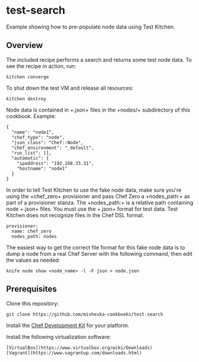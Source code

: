 # test-search

Example showing how to pre-populate node data using Test Kitchen.

## Overview

The included recipe performs a search and returns some test node data.  To see
the recipe in action, run:

    kitchen converge

To shut down the test VM and release all resources:

    kitchen destroy

Node data is contained in +.json+ files in the +nodes/+ subdirectory of this
cookbook.  Example:

    {
      "name": "node1",
      "chef_type": "node",
      "json_class": "Chef::Node",
      "chef_environment": "_default",
      "run_list": [],
      "automatic": {
        "ipaddress": "192.168.33.31",
        "hostname": "node1"
      }
    }

In order to tell Test Kitchen to use the fake node data, make sure you're using the +chef_zero+ provisioner and pass Chef Zero a +nodes_path:+ as part of a provisioner stanza.  The +nodes_path:+ is a relative path containing node +.json+ files.  You must use the +.json+ format for test data.  Test Kitchen does not recognize files in the Chef DSL format.

    provisioner:
      name: chef_zero
      nodes_path: nodes
  
The easiest way to get the correct file format for this fake node data is to
dump a node from a real Chef Server with the following command, then edit
the values as needed:

    knife node show <node_name> -l -F json > node.json

## Prerequisites

Clone this repository:

    git clone https://github.com/misheska-cookbooks/test-search

Install the [Chef Development Kit](http://www.getchef.com/downloads/chef-dk) for your platform.

Install the following virtualization software:

    [VirtualBox](https://www.virtualbox.org/wiki/Downloads)
    [Vagrant](https://www.vagrantup.com/downloads.html)
